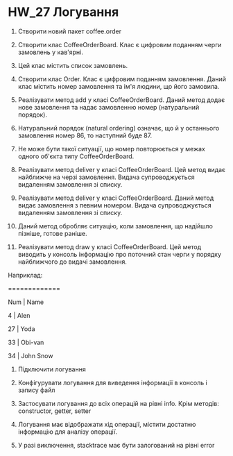 # HW_27 Логування

1. Створити новий пакет coffee.order

2. Створити клас CoffeeOrderBoard. Клас є цифровим поданням черги замовлень у кав'ярні.

3. Цей клас містить список замовлень.

4. Створити клас Order. Клас є цифровим поданням замовлення. Даний клас містить номер замовлення та ім'я людини, що його замовила.

5. Реалізувати метод add у класі CoffeeOrderBoard. Даний метод додає нове замовлення та надає замовленню номер (натуральний порядок).
 
6. Натуральний порядок (natural ordering) означає, що й у останнього замовлення номер 86, то наступний буде 87. 

7. Не може бути такої ситуації, що номер повторюється у межах одного об'єкта типу CoffeeOrderBoard.

8. Реалізувати метод deliver у класі CoffeeOrderBoard. Цей метод видає найближче на черзі замовлення. Видача супроводжується видаленням замовлення зі списку.
 
9. Реалізувати метод deliver у класі CoffeeOrderBoard. Даний метод видає замовлення з певним номером. Видача супроводжується видаленням замовлення зі списку.
 
10. Даний метод обробляє ситуацію, коли замовлення, що надійшло пізніше, готове раніше.

11. Реалізувати метод draw у класі CoffeeOrderBoard. Цей метод виводить у консоль інформацію про поточний стан черги у порядку найближчого до видачі замовлення.

Наприклад:

=============

Num | Name

4 | Alen

27 | Yoda

33 | Obi-van

34 | John Snow

1) Підключити логування

2) Конфігурувати логування для виведення інформації в консоль і запису файл

3) Застосувати логування до всіх операцій на рівні info. Крім методів: constructor, getter, setter

4) Логування має відображати хід операції, містити достатню інформацію для аналізу операції.

5) У разі виключення, stacktrace має бути залогований на рівні error
